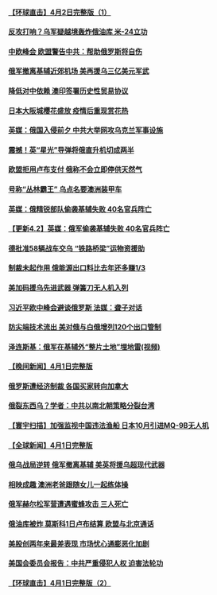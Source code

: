#### [【环球直击】4月2日完整版（1）](../pages/prog202/a103390267.md) 
#### [反攻打响？乌军疑越境轰炸俄油库 米-24立功](../pages/prog202/a103390222.md) 
#### [中欧峰会 欧盟警告中共：帮助俄罗斯将自伤](../pages/prog202/a103390207.md) 
#### [俄军撤离基辅近郊机场 美再援乌三亿美元军武](../pages/prog202/a103390203.md) 
#### [降低对中依赖  澳印签署历史性贸易协议](../pages/prog202/a103390199.md) 
#### [日本大阪城樱花盛放 疫情后重现赏花热](../pages/prog202/a103390149.md) 
#### [英媒：俄国入侵前夕 中共大举网攻乌克兰军事设施](../pages/prog202/a103390138.md) 
#### [震撼！英“星光”导弹将俄直升机切成两半](../pages/prog202/a103386522.md) 
#### [欧盟拒用卢布支付 俄称不会立即停供天然气](../pages/prog202/a103390079.md) 
#### [号称“丛林霸王” 乌点名要澳洲装甲车](../pages/prog202/a103390083.md) 
#### [英媒：俄精锐部队偷袭基辅失败 40名官兵阵亡](../pages/prog202/a103390040.md) 
#### [【更新4.2】英媒：俄军偷袭基辅失败 40名官兵阵亡](../pages/prog202/a103390009.md) 
#### [德批准58辆战车交乌 “铁路桥梁”运物资援助](../pages/prog202/a103390023.md) 
#### [制裁未起作用 俄能源出口料比去年还多赚1/3](../pages/prog202/a103390012.md) 
#### [美加码援乌先进武器 弹簧刀无人机入列](../pages/prog202/a103389995.md) 
#### [习近平欧中峰会避谈俄罗斯 法媒：聋子对话](../pages/prog202/a103389987.md) 
#### [防尖端技术流出 美对俄与白俄增列120个出口管制](../pages/prog202/a103389951.md) 
#### [泽连斯基：俄军在基辅外“整片土地”埋地雷(视频)](../pages/prog202/a103389923.md) 
#### [【晚间新闻】4月1日完整版](../pages/prog202/a103389792.md) 
#### [俄罗斯遭经济制裁 各国买家转向加拿大](../pages/prog202/a103389706.md) 
#### [俄裂东西乌？学者：中共以南北朝策略分裂台湾](../pages/prog202/a103389820.md) 
#### [【寰宇扫描】加强监视中国违法渔船 日本10月引进MQ-9B无人机](../pages/prog202/a103389827.md) 
#### [【全球新闻】4月1日完整版](../pages/prog202/a103389682.md) 
#### [俄乌战局逆转 俄军撤离基辅 美英将援乌超现代武器](../pages/prog202/a103389785.md) 
#### [相映成趣 澳洲老爸跟随女儿一起练体操](../pages/prog202/a103389651.md) 
#### [俄军赫尔松军营遭遇蜜蜂攻击 三人死亡](../pages/prog202/a103389205.md) 
#### [俄油库被炸 莫斯科1日卢布结算 欧盟与北京通话](../pages/prog202/a103389523.md) 
#### [美股创两年来最差表现 市场忧心通膨恶化加剧](../pages/prog202/a103389525.md) 
#### [美国会委员会报告：中共严重侵犯人权 迫害法轮功](../pages/prog202/a103389516.md) 
#### [【环球直击】4月1日完整版（2）](../pages/prog202/a103389487.md) 
